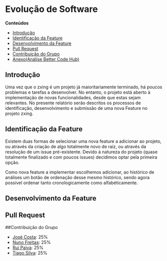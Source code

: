 # Evolução de Software

**Conteúdos**
- [Introdução](#introdução)
- [Identificação da Feature](#identificação-da-feature)
- [Desenvolvimento da Feature](#desenvolvimento-da-feature)
- [Pull Request](#pull-request)
- [Contribuição do Grupo](#contribuição-do-grupo)
- [Anexo(Análise Better Code Hub)](https://github.com/ruivop/zxing/blob/master/ESOF-docs/Documentos%20de%20apoio/Better%20Code%20Hub.pdf)


## Introdução

Uma vez que o zxing é um projeto já maioritariamente terminado, há poucos problemas e tarefas a desenvolver. No entanto, o projeto está aberto à implementação de novas funcionalidades, desde que estas sejam relevantes. No presente relatório serão descritos os processos de identificação, desenvolvimento e submissão de uma nova Feature no projeto zxing. 

## Identificação da Feature

Existem duas formas de selecionar uma nova feature a adicionar ao projeto, ou através da criação de algo totalmente novo  de raíz, ou através da resolução de um issue pré-existente. Devido à natureza do projeto (quase totalmente finalizado e com poucos issues) decidimos optar pela primeira opção.

Como nova feature a implementar escolhemos adicionar, ao histórico de análises um botão de ordenação desse mesmo histórico, sendo agora possível ordenar tanto cronologicamente como alfabéticamente.

## Desenvolvimento da Feature



## Pull Request


##Contribuição do Grupo
* [José Costa](https://github.com/zecst19): 25%
* [Nuno Freitas](https://github.com/nunofreitas96): 25%
* [Rui Paiva](https://github.com/ruivop): 25%
* [Tiago Silva](https://github.com/tadias): 25%
